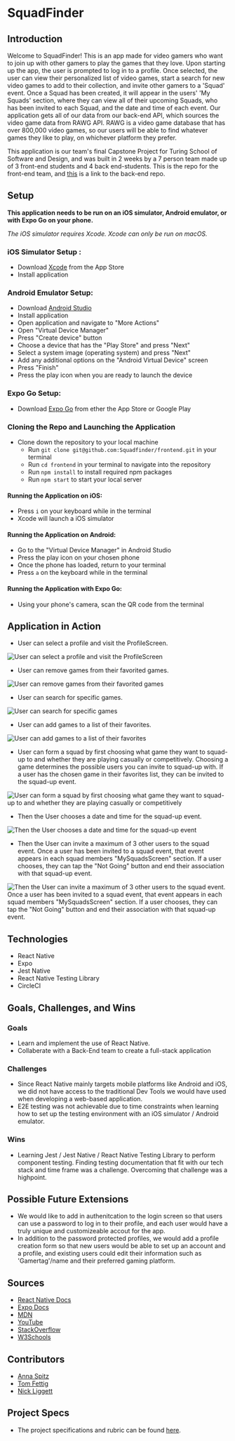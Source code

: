 # SquadFinder

## Introduction

Welcome to SquadFinder! This is an app made for video gamers who want to join up with other gamers to play the games that they love. Upon starting up the app, the user is prompted to log in to a profile. Once selected, the user can view their personalized list of video games, start a search for new video games to add to their collection, and invite other gamers to a 'Squad' event. Once a Squad has been created, it will appear in the users' 'My Squads' section, where they can view all of their upcoming Squads, who has been invited to each Squad, and the date and time of each event. Our application gets all of our data from our back-end API, which sources the video game data from RAWG API. RAWG is a video game database that has over 800,000 video games, so our users will be able to find whatever games they like to play, on whichever platform they prefer.

This application is our team's final Capstone Project for Turing School of Software and Design, and was built in 2 weeks by a 7 person team made up of 3 front-end students and 4 back end-students. This is the repo for the front-end team, and [this](https://github.com/Squadfinder/backend-ruby) is a link to the back-end repo.

## Setup

**This application needs to be run on an iOS simulator, Android emulator, or with Expo Go on your phone.**

_The iOS simulator requires Xcode. Xcode can only be run on macOS._

### iOS Simulator Setup :

- Download [Xcode](https://apps.apple.com/us/app/xcode/id497799835?mt=12) from the App Store
- Install application

### Android Emulator Setup:

- Download [Android Studio](https://developer.android.com/)
- Install application
- Open application and navigate to "More Actions"
- Open "Virtual Device Manager"
- Press "Create device" button
- Choose a device that has the "Play Store" and press "Next"
- Select a system image (operating system) and press "Next"
- Add any additional options on the "Android Virtual Device" screen
- Press "Finish"
- Press the play icon when you are ready to launch the device

### Expo Go Setup:

- Download [Expo Go](https://expo.dev/client) from ether the App Store or Google Play

### Cloning the Repo and Launching the Application

- Clone down the repository to your local machine
  - Run `git clone git@github.com:Squadfinder/frontend.git` in your terminal
  - Run `cd frontend` in your terminal to navigate into the repository
  - Run `npm install` to install required npm packages
  - Run `npm start` to start your local server

#### Running the Application on iOS:

- Press `i` on your keyboard while in the terminal
- Xcode will launch a iOS simulator

#### Running the Application on Android:

- Go to the "Virtual Device Manager" in Android Studio
- Press the play icon on your chosen phone
- Once the phone has loaded, return to your terminal
- Press `a` on the keyboard while in the terminal

#### Running the Application with Expo Go:

- Using your phone's camera, scan the QR code from the terminal

## Application in Action

- User can select a profile and visit the ProfileScreen.

![User can select a profile and visit the ProfileScreen](https://github.com/Squadfinder/frontend/blob/887e68459b20a395614f0dbc02f0e1583cf1d960/assets/GIFS/SelectProfile-ProfileScreen.gif)

- User can remove games from their favorited games.

![User can remove games from their favorited games](https://github.com/Squadfinder/frontend/blob/887e68459b20a395614f0dbc02f0e1583cf1d960/assets/GIFS/MyGamesScreen-RemoveGame.gif)

- User can search for specific games.

![User can search for specific games](https://github.com/Squadfinder/frontend/blob/887e68459b20a395614f0dbc02f0e1583cf1d960/assets/GIFS/SearchGameDetails.gif)

- User can add games to a list of their favorites.

![User can add games to a list of their favorites](https://github.com/Squadfinder/frontend/blob/887e68459b20a395614f0dbc02f0e1583cf1d960/assets/GIFS/AddGame.gif)

- User can form a squad by first choosing what game they want to squad-up to and whether they are playing casually or competitively. Choosing a game determines the possible users you can invite to squad-up with. If a user has the chosen game in their favorites list, they can be invited to the squad-up event.

![User can form a squad by first choosing what game they want to squad-up to and whether they are playing casually or competitively](https://github.com/Squadfinder/frontend/blob/887e68459b20a395614f0dbc02f0e1583cf1d960/assets/GIFS/FormSquad1.gif)

- Then the User chooses a date and time for the squad-up event.

![Then the User chooses a date and time for the squad-up event](https://github.com/Squadfinder/frontend/blob/887e68459b20a395614f0dbc02f0e1583cf1d960/assets/GIFS/FormSquad2.gif)

- Then the User can invite a maximum of 3 other users to the squad event. Once a user has been invited to a squad event, that event appears in each squad members "MySquadsScreen" section. If a user chooses, they can tap the "Not Going" button and end their association with that squad-up event.

![Then the User can invite a maximum of 3 other users to the squad event. Once a user has been invited to a squad event, that event appears in each squad members "MySquadsScreen" section. If a user chooses, they can tap the "Not Going" button and end their association with that squad-up event.](https://github.com/Squadfinder/frontend/blob/887e68459b20a395614f0dbc02f0e1583cf1d960/assets/GIFS/FormSquad3-RemoveSquad.gif)

## Technologies

- React Native
- Expo
- Jest Native
- React Native Testing Library
- CircleCI

## Goals, Challenges, and Wins

### Goals

- Learn and implement the use of React Native.
- Collaberate with a Back-End team to create a full-stack application

### Challenges

- Since React Native mainly targets mobile platforms like Android and iOS, we did not have access to the traditional Dev Tools we would have used when developing a web-based application.
- E2E testing was not achievable due to time constraints when learning how to set up the testing environment with an iOS simulator / Android emulator.

### Wins

- Learning Jest / Jest Native / React Native Testing Library to perform component testing. Finding testing documentation that fit with our tech stack and time frame was a challenge. Overcoming that challenge was a highpoint.

## Possible Future Extensions

- We would like to add in authenitcation to the login screen so that users can use a password to log in to their profile, and each user would have a truly unique and customizeable accout for the app.
- In addition to the password protected profiles, we would add a profile creation form so that new users would be able to set up an account and a profile, and existing users could edit their information such as 'Gamertag'/name and their preferred gaming platform.

## Sources

- [React Native Docs](https://reactnative.dev/docs/getting-started)
- [Expo Docs](https://expo.dev/)
- [MDN](http://developer.mozilla.org/en-US/)
- [YouTube](https://www.youtube.com/)
- [StackOverflow](https://www.stackoverflow.com/)
- [W3Schools](https://www.w3schools.com/)

## Contributors

- [Anna Spitz](https://github.com/aspitz1)
- [Tom Fettig](https://github.com/tfettig22)
- [Nick Liggett](https://github.com/NickLiggett)

## Project Specs

- The project specifications and rubric can be found [here](https://mod4.turing.edu/projects/capstone/).
